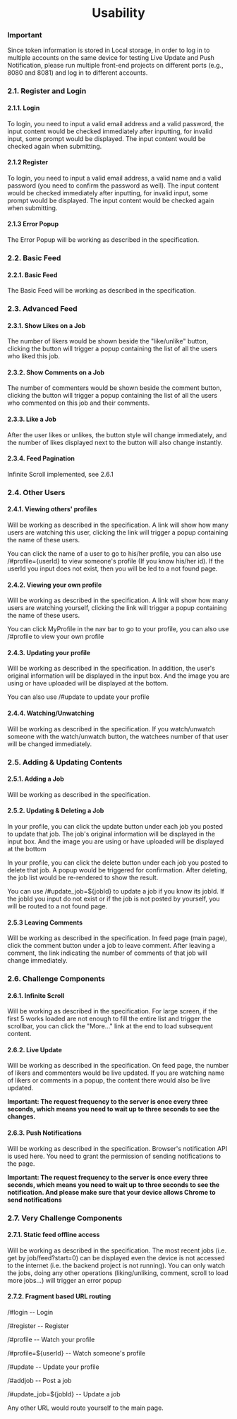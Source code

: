 <center><h1>Usability</h1></center>

### Important

Since token information is stored in Local storage, in order to log in to multiple accounts on the same device for testing Live Update and Push Notification, please run multiple front-end projects on different ports (e.g., 8080 and 8081) and log in to different accounts.

### 2.1. Register and Login

#### 2.1.1. Login

To login, you need to input a valid email address and a valid password, the input content would be checked immediately after inputting, for invalid input, some prompt would be displayed. The input content would be checked again when submitting.

#### 2.1.2 Register

To login, you need to input a valid email address, a valid name and a valid password (you need to confirm the password as well). The input content would be checked immediately after inputting, for invalid input, some prompt would be displayed. The input content would be checked again when submitting.

#### 2.1.3 Error Popup

The Error Popup will be working as described in the specification.

### 2.2. Basic Feed

#### 2.2.1. Basic Feed

The Basic Feed will be working as described in the specification.

### 2.3. Advanced Feed

#### 2.3.1. Show Likes on a Job

The number of likers would be shown beside the "like/unlike" button, clicking the button will trigger a popup containing the list of all the users who liked this job.

#### 2.3.2. Show Comments on a Job

The number of commenters would be shown beside the comment button, clicking the button will trigger a popup containing the list of all the users who commented on this job and their comments.

#### 2.3.3. Like a Job

After the user likes or unlikes, the button style will change immediately, and the number of likes displayed next to the button will also change instantly.

#### 2.3.4. Feed Pagination

Infinite Scroll implemented, see 2.6.1

### 2.4. Other Users

#### 2.4.1. Viewing others' profiles

Will be working as described in the specification. A link will show how many users are watching this user, clicking the link will trigger a popup containing the name of these users.

You can click the name of a user to go to his/her profile, you can also use /#profile={userId} to view someone's profile (If you know his/her id). If the userId you input does not exist, then you will be led to a not found page.

#### 2.4.2. Viewing your own profile

Will be working as described in the specification. A link will show how many users are watching yourself, clicking the link will trigger a popup containing the name of these users.

You can click MyProfile in the nav bar to go to your profile, you can also use /#profile to view your own profile

#### 2.4.3. Updating your profile

Will be working as described in the specification. In addition, the user's original information will be displayed in the input box. And the image you are using or have uploaded will be displayed at the bottom.

You can also use /#update to update your profile

#### 2.4.4. Watching/Unwatching

Will be working as described in the specification. If you watch/unwatch someone with the watch/unwatch button, the watchees number of that user will be changed immediately.

### 2.5. Adding & Updating Contents

#### 2.5.1. Adding a Job

Will be working as described in the specification.

#### 2.5.2. Updating & Deleting a Job

In your profile, you can click the update button under each job you posted to update that job. The job's original information will be displayed in the input box. And the image you are using or have uploaded will be displayed at the bottom

In your profile, you can click the delete button under each job you posted to delete that job. A popup would be triggered for confirmation. After deleting, the job list would be re-rendered to show the result.

You can use /#update_job=${jobId} to update a job if you know its jobId. If the jobId you input do not exist or if the job is not posted by yourself, you will be routed to a not found page.

#### 2.5.3 Leaving Comments

Will be working as described in the specification. In feed page (main page), click the comment button under a job to leave comment. After leaving a comment, the link indicating the number of comments of that job will change immediately.

### 2.6. Challenge Components

#### 2.6.1. Infinite Scroll

Will be working as described in the specification. For large screen, if the first 5 works loaded are not enough to fill the entire list and trigger the scrollbar, you can click the "More..." link at the end to load subsequent content.

#### 2.6.2. Live Update

Will be working as described in the specification. On feed page, the number of likers and commenters would be live updated. If you are watching name of likers or comments in a popup, the content there would also be live updated.

**Important: The request frequency to the server is once every three seconds, which means you need to wait up to three seconds to see the changes.**

#### 2.6.3. Push Notifications

Will be working as described in the specification. Browser's notification API is used here. You need to grant the permission of sending notifications to the page.

**Important: The request frequency to the server is once every three seconds, which means you need to wait up to three seconds to see the notification. And please make sure that your device allows Chrome to send notifications**

### 2.7. Very Challenge Components

#### 2.7.1. Static feed offline access

Will be working as described in the specification. The most recent jobs (i.e. get by job/feed?start=0) can be displayed even the device is not accessed to the internet (i.e. the backend project is not running). You can only watch the jobs, doing any other operations (liking/unliking, comment, scroll to load more jobs...) will trigger an error popup

#### 2.7.2. Fragment based URL routing

/#login -- Login

/#register -- Register

/#profile -- Watch your profile

/#profile=${userId} -- Watch someone's profile

/#update -- Update your profile

/#addjob -- Post a job

/#update_job=${jobId} -- Update a job

Any other URL would route yourself to the main page.